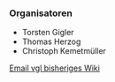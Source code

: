 ### Organisatoren

* Torsten Gigler
* Thomas Herzog
* Christoph Kemetmüller 

[Email vgl bisheriges Wiki](https://wiki.owasp.org/index.php/OWASP_German_Chapter_Stammtisch_Initiative/M%C3%BCnchen)
